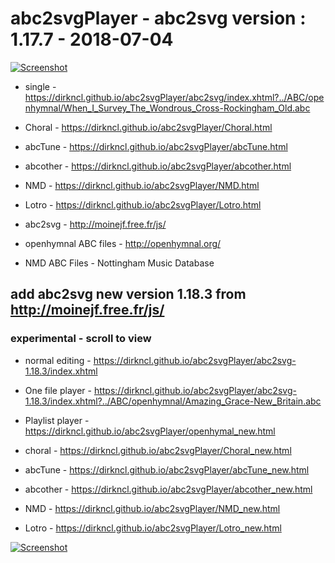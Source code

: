 # abc2svgPlayer - abc2svg version : 1.17.7 - 2018-07-04

[![Screenshot](https://dirkncl.github.io/abc2svgPlayer/screenshot/openhymnal.png)](https://dirkncl.github.io/abc2svgPlayer/openhymal.html)

  - single - https://dirkncl.github.io/abc2svgPlayer/abc2svg/index.xhtml?../ABC/openhymnal/When_I_Survey_The_Wondrous_Cross-Rockingham_Old.abc
  
  - Choral - https://dirkncl.github.io/abc2svgPlayer/Choral.html

  - abcTune - https://dirkncl.github.io/abc2svgPlayer/abcTune.html
  
  - abcother - https://dirkncl.github.io/abc2svgPlayer/abcother.html

  - NMD - https://dirkncl.github.io/abc2svgPlayer/NMD.html
  
  - Lotro - https://dirkncl.github.io/abc2svgPlayer/Lotro.html


- abc2svg - http://moinejf.free.fr/js/

- openhymnal ABC files - http://openhymnal.org/

- NMD ABC Files - Nottingham Music Database


## add abc2svg new version 1.18.3 from http://moinejf.free.fr/js/
### experimental - scroll to view

- normal editing - https://dirkncl.github.io/abc2svgPlayer/abc2svg-1.18.3/index.xhtml

- One file player - https://dirkncl.github.io/abc2svgPlayer/abc2svg-1.18.3/index.xhtml?../ABC/openhymnal/Amazing_Grace-New_Britain.abc

- Playlist player - https://dirkncl.github.io/abc2svgPlayer/openhymal_new.html

- choral - https://dirkncl.github.io/abc2svgPlayer/Choral_new.html

- abcTune - https://dirkncl.github.io/abc2svgPlayer/abcTune_new.html

- abcother - https://dirkncl.github.io/abc2svgPlayer/abcother_new.html

- NMD - https://dirkncl.github.io/abc2svgPlayer/NMD_new.html

- Lotro - https://dirkncl.github.io/abc2svgPlayer/Lotro_new.html


[![Screenshot](https://dirkncl.github.io/abc2svgPlayer/screenshot/Carol.png)](https://dirkncl.github.io/abc2svgPlayer/Carol_new.html)
